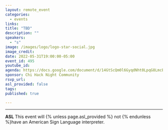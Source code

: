 ```yaml
---
layout: remote_event
categories:
  - events
links: 
title: "TBD"
description: ""
speakers:
  - "s"
image: /images/logo/logo-star-social.jpg
image_credit: 
date: 2022-05-31T19:00:00-05:00
event_id: 495
youtube_id: 
agenda: https://docs.google.com/document/d/14GtScQm0l6GyqdNht0LpqG8LmcEF7i3COjNJ06PaTj8/edit#
sponsor: Chi Hack Night Community
rsvp_url: 
asl_provided: false
tags:
published: true

---
```



---

**ASL** This event will {% unless page.asl_provided %} not {% endunless %}have an American Sign Language interpreter.

